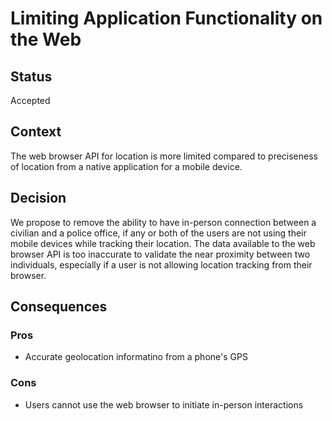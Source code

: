# Limiting Application Functionality on the Web

## Status
Accepted

## Context
The web browser API for location is more limited compared to preciseness of location from a native application for a mobile device.

## Decision
We propose to remove the ability to have in-person connection between a civilian and a police office, if any or both of the users are not using their mobile devices while tracking their location. The data available to the web browser API is too inaccurate to validate the near proximity between two individuals, especially if a user is not allowing location tracking from their browser.

## Consequences

### Pros
- Accurate geolocation informatino from a phone's GPS

### Cons
- Users cannot use the web browser to initiate in-person interactions